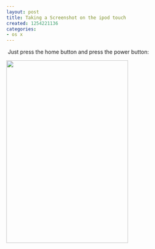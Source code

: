 ```yaml
---
layout: post
title: Taking a Screenshot on the ipod touch
created: 1254221136
categories:
- os x
---
```

<p>&nbsp;Just press the home button and press the power button:</p>
<p><img width="320" height="480" alt="" src="/sites/default/files/IMG_0015%5B1%5D.PNG" /></p>
